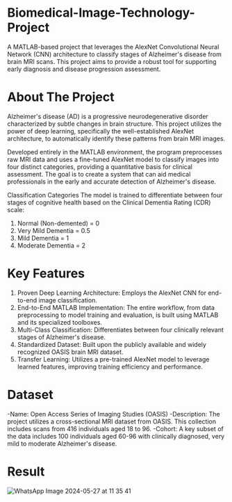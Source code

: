 # Biomedical-Image-Technology-Project
A MATLAB-based project that leverages the AlexNet Convolutional Neural Network (CNN) architecture to classify stages of Alzheimer's disease from brain MRI scans. This project aims to provide a robust tool for supporting early diagnosis and disease progression assessment.

# About The Project
Alzheimer's disease (AD) is a progressive neurodegenerative disorder characterized by subtle changes in brain structure. This project utilizes the power of deep learning, specifically the well-established AlexNet architecture, to automatically identify these patterns from brain MRI images.

Developed entirely in the MATLAB environment, the program preprocesses raw MRI data and uses a fine-tuned AlexNet model to classify images into four distinct categories, providing a quantitative basis for clinical assessment. The goal is to create a system that can aid medical professionals in the early and accurate detection of Alzheimer's disease.

Classification Categories
The model is trained to differentiate between four stages of cognitive health  based on the Clinical Dementia Rating (CDR) scale:
1. Normal (Non-demented) = 0
2. Very Mild Dementia = 0.5
3. Mild Dementia = 1
4. Moderate Dementia = 2

# Key Features
1. Proven Deep Learning Architecture: Employs the AlexNet CNN for end-to-end image classification.
2. End-to-End MATLAB Implementation: The entire workflow, from data preprocessing to model training and evaluation, is built using MATLAB and its specialized toolboxes.
3. Multi-Class Classification: Differentiates between four clinically relevant stages of Alzheimer's disease.
4. Standardized Dataset: Built upon the publicly available and widely recognized OASIS brain MRI dataset.
5. Transfer Learning: Utilizes a pre-trained AlexNet model to leverage learned features, improving training efficiency and performance.

# Dataset
-Name: Open Access Series of Imaging Studies (OASIS)
-Description: The project utilizes a cross-sectional MRI dataset from OASIS. This collection includes scans from 416 individuals aged 18 to 96.
-Cohort: A key subset of the data includes 100 individuals aged 60-96 with clinically diagnosed, very mild to moderate Alzheimer's disease.

# Result

![WhatsApp Image 2024-05-27 at 11 35 41](https://github.com/user-attachments/assets/b5fae313-3098-448f-8ee7-501c62af1721)

